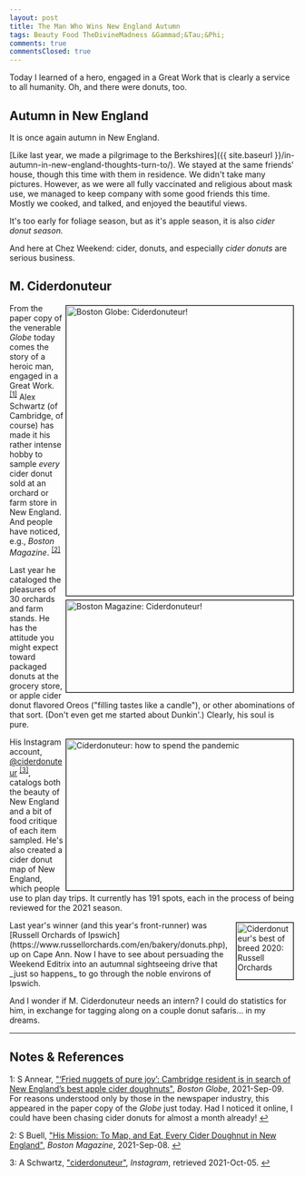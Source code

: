 ```yaml
---
layout: post
title: The Man Who Wins New England Autumn
tags: Beauty Food TheDivineMadness &Gammad;&Tau;&Phi;
comments: true
commentsClosed: true
---
```


Today I learned of a hero, engaged in a Great Work that is clearly a service to all
humanity.  Oh, and there were donuts, too.  


## Autumn in New England  

It is once again autumn in New England.  

[Like last year, we made a pilgrimage to the Berkshires]({{ site.baseurl }}/in-autumn-in-new-england-thoughts-turn-to/).
We stayed at the same friends' house, though this time with them in residence.  We didn't
take many pictures.  However, as we were all fully vaccinated and religious about mask
use, we managed to keep company with some good friends this time.  Mostly we cooked, and
talked, and enjoyed the beautiful views.  

It's too early for foliage season, but as it's apple season, it is also _cider donut season._  

And here at Chez Weekend: cider, donuts, and especially _cider donuts_ are serious business.  


## M. Ciderdonuteur  

<img src="{{ site.baseurl }}/images/2021-10-05-ciderdonuteur-globe.jpg" width="400" height="511" alt="Boston Globe: Ciderdonuteur!" title = "Boston Globe: Ciderdonuteur!" style="float: right; margin: 3px 3px 3px 3px; border: 1px solid #000000;">
<img src="{{ site.baseurl }}/images/2021-10-05-ciderdonuteur-boston.jpg" width="400" height="162" alt="Boston Magazine: Ciderdonuteur!" title = "Boston Magazine: Ciderdonuteur!" style="float: right; margin: 3px 3px 3px 3px; border: 1px solid #000000;">

From the paper copy of the venerable _Globe_ today comes the story of a heroic man,
engaged in a Great Work. <sup id="fn1a">[[1]](#fn1)</sup> Alex Schwartz (of Cambridge, of
course) has made it his rather intense hobby to sample _every_ cider donut sold at an
orchard or farm store in New England.  And people have noticed, e.g., 
_Boston Magazine_. <sup id="fn2a">[[2]](#fn2)</sup>

Last year he cataloged the pleasures of 30 orchards and farm stands.  He has the attitude
you might expect toward packaged donuts at the grocery store, or apple cider donut
flavored Oreos ("filling tastes like a candle"), or other abominations of that sort.
(Don't even get me started about Dunkin'.) Clearly, his soul is pure.  

<img src="{{ site.baseurl }}/images/2021-10-05-ciderdonuteur-donuts.jpg" width="400"
height="266" alt="Ciderdonuteur: how to spend the pandemic" title = "Ciderdonuteur: how to
spend the pandemic" style="float: right; margin: 3px 3px 3px 3px; border: 1px solid
#000000;">
His Instagram account, [@ciderdonuteur](https://www.instagram.com/ciderdonuteur/?hl=en)
<sup id="fn3a">[[3]](#fn3)</sup>, catalogs both the beauty of New England and a bit of
food critique of each item sampled.  He's also created a cider donut map of New England,
which people use to plan day trips.  It currently has 191 spots, each in the process of being
reviewed for the 2021 season.  

<img src="{{ site.baseurl }}/images/2021-10-05-ciderdonuteur-russell-orchards.gif" width="100" height="100" alt="Ciderdonuteur's best of breed 2020: Russell Orchards" title = "Ciderdonuteur's best of breed 2020: Russell Orchards" style="float: right; margin: 3px 3px 3px 3px; border: 1px solid #000000;">
Last year's winner (and this year's front-runner) was 
[Russell Orchards of Ipswich](https://www.russellorchards.com/en/bakery/donuts.php), up on
Cape Ann.  Now I have to see about persuading the Weekend Editrix into an autumnal
sightseeing drive that _just so happens_ to go through the noble environs of Ipswich.  

And I wonder if M. Ciderdonuteur needs an intern?  I could do statistics for him, in
exchange for tagging along on a couple donut safaris&hellip; in my dreams.  

---

## Notes &amp; References  

<!--
<sup id="fn1a">[[1]](#fn1)</sup>

<a id="fn1">1</a>: ***, ["***"](***), *** [↩](#fn1a)  

<img src="{{ site.baseurl }}/images/***" width="400" height="***" alt="***" title = "***" style="float: right; margin: 3px 3px 3px 3px; border: 1px solid #000000;">

<iframe width="400" height="224" src="***" allow="accelerometer; encrypted-media; gyroscope; picture-in-picture" allowfullscreen style="float: right; margin: 3px 3px 3px 3px; border: 1px solid #000000;"></iframe>
-->

<a id="fn1">1</a>: S Annear, ["‘Fried nuggets of pure joy’: Cambridge resident is in search of New England’s best apple cider doughnuts"](https://www.bostonglobe.com/2021/09/09/metro/fried-nuggets-pure-joy-cambridge-resident-is-search-new-englands-best-apple-cider-doughnuts/), _Boston Globe_, 2021-Sep-09.  For reasons understood only by those in the newspaper industry, this appeared in the paper copy of the _Globe_ just today.  Had I noticed it online, I could have been chasing cider donuts for almost a month already! [↩](#fn1a)  

<a id="fn2">2</a>: S Buell, ["His Mission: To Map, and Eat, Every Cider Doughnut in New England"](https://www.bostonmagazine.com/news/2021/09/08/new-england-cider-doughnut-map/), _Boston Magazine_, 2021-Sep-08. [↩](#fn1a)  

<a id="fn3">3</a>: A Schwartz, ["ciderdonuteur"](https://www.instagram.com/ciderdonuteur/?hl=en), _Instagram_, retrieved 2021-Oct-05. [↩](#fn1a)  
